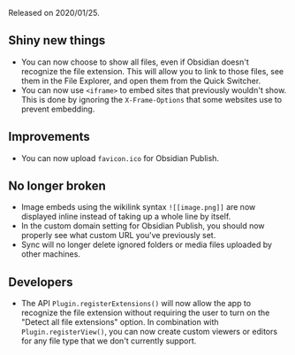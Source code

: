 Released on 2020/01/25.

## Shiny new things

- You can now choose to show all files, even if Obsidian doesn't recognize the file extension. This will allow you to link to those files, see them in the File Explorer, and open them from the Quick Switcher.
- You can now use `<iframe>` to embed sites that previously wouldn't show. This is done by ignoring the `X-Frame-Options` that some websites use to prevent embedding.

## Improvements

- You can now upload `favicon.ico` for Obsidian Publish.

## No longer broken

- Image embeds using the wikilink syntax `![[image.png]]` are now displayed inline instead of taking up a whole line by itself.
- In the custom domain setting for Obsidian Publish, you should now properly see what custom URL you've previously set.
- Sync will no longer delete ignored folders or media files uploaded by other machines.

## Developers

- The API `Plugin.registerExtensions()` will now allow the app to recognize the file extension without requiring the user to turn on the "Detect all file extensions" option. In combination with `Plugin.registerView()`, you can now create custom viewers or editors for any file type that we don't currently support.
